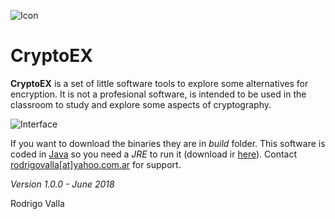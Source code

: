 ![Icon](https://github.com/rvalla/CryptoEX/raw/master/assets/img/icon.png)
# CryptoEX

**CryptoEX** is a set of little software tools to explore some alternatives for encryption.
It is not a profesional software, is intended to be used in the classroom to study and
explore some aspects of cryptography.

![Interface](https://github.com/rvalla/CryptoEX/raw/master/assets/img/Interface.png)

If you want to download the binaries they are in _build_ folder. This
software is coded in [Java](https://en.wikipedia.org/wiki/Java_%28programming_language%29)
so you need a _JRE_ to run it (download ir [here](https://www.java.com/es/)). Contact
[rodrigovalla[at]yahoo.com.ar](mailto:rodrigovalla@yahoo.com.ar) for support.

*Version 1.0.0 - June 2018*

Rodrigo Valla
